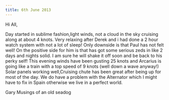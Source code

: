 ```yaml
---
title: 6th June 2013
---
```

Hi All,

Day started in sublime fashion,light winds, not a cloud in the sky cruising along at about 4 knots. Very relaxing after Derek and i had done a 2 hour watch system with not a lot of sleep! Only downside is that Paul has not felt well! On the positive side for him is that has got some serious zeds in like 2 days and nights solid. I am sure he will shake it off soon and be back to his perky self! This evening winds have been gusting 25 knots and Arcarius is going like a train with a top speed of 9 knots (well down a wave anyway!) Solar panels working well,Cruising chute has been great after being up for most of the day. We do have a problem with the Alternator which I might have to fix in Spain otherwise we live in a perfect world. 

Gary
Musings of an old seadog
